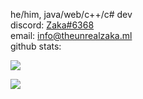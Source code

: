 he/him, java/web/c++/c# dev <br>
discord: [Zaka#6368](https://discord.com/users/816307367011942431) <br>
email: [info@theunrealzaka.ml](mailto:info@theunrealzaka.ml) <br>
github stats:
<p><img src="https://github-readme-stats.vercel.app/api/top-langs/?username=theunrealzaka&layout=compact&theme=dark"></p>  
<p><img align="center" src="https://github-readme-stats.vercel.app/api?username=theunrealzaka&show_icons=true&text_color=5baddf&icon_color=FFF&theme=tokyonight""></p>

